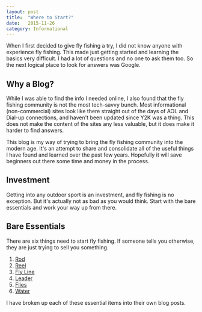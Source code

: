 ```yaml
---
layout: post
title:  "Where to Start?"
date:   2015-11-26
category: Informational
---
```


When I first decided to give fly fishing a try, I did not know anyone with experience fly fishing.
This made just getting started and learning the basics very difficult.
I had a lot of questions and no one to ask them too.
So the next logical place to look for answers was Google.

## Why a Blog?
While I was able to find the info I needed online, I also found that the fly fishing community is not the most tech-savvy bunch.
Most informational (non-commercial) sites look like there straight out of the days of AOL and Dial-up connections, and haven't been updated since Y2K was a thing.
This does not make the content of the sites any less valuable, but it does make it harder to find answers.

This blog is my way of trying to bring the fly fishing community into the modern age.
It's an attempt to share and consolidate all of the useful things I have found and learned over the past few years.
Hopefully it will save beginners out there some time and money in the process.

## Investment
Getting into any outdoor sport is an investment, and fly fishing is no exception.
But it's actually not as bad as you would think.
Start with the bare essentials and work your way up from there.

## Bare Essentials
There are six things need to start fly fishing. 
If someone tells you otherwise, they are just trying to sell you something.

1. [Rod](/informational/rod.html)
2. [Reel](/informational/reel.html)
3. [Fly Line](/informational/line.html)
4. [Leader](/informational/Leader.html)
5. [Flies](/informational/flies.html)
6. [Water](/informational/water.html)

I have broken up each of these essential items into their own blog posts.


